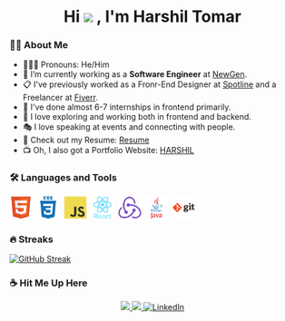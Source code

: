 <h1 align="center">Hi <img src="https://github.com/TheDudeThatCode/TheDudeThatCode/blob/master/Assets/Hi.gif" width="32px"> , I'm Harshil Tomar </h1>

### :man_technologist: About Me 
- 👩🏻‍💻 Pronouns: He/Him
- 💼 I’m currently working as a <strong>Software Engineer</strong> at [NewGen](newgensoft.com).
- 📋 I've previously worked as a Fronr-End Designer at [Spotline](spotline.org/) and a Freelancer at [Fiverr](fiverr.com).
- 🎒 I've done almost 6-7 internships in frontend primarily.
- 🧭 I love exploring and working both in frontend and backend.
- 🎭 I love speaking at events and connecting with people.
- 🎒 Check out my Resume: [Resume](https://drive.google.com/file/d/11UWISCu5pgVvpHTCmHW8a1R6ZZp-Grqi/view)
- 📺 Oh, I also got a Portfolio Website: [HARSHIL](https://harshil-tomar.netlify.app)

### :hammer_and_wrench: Languages and Tools 
<div>
  <img src="https://github.com/devicons/devicon/blob/master/icons/html5/html5-original.svg" title="HTML5" alt="HTML" width="40" height="40"/>&nbsp;
  <img src="https://github.com/devicons/devicon/blob/master/icons/css3/css3-plain-wordmark.svg"  title="CSS3" alt="CSS" width="40" height="40"/>&nbsp;
  <img src="https://github.com/devicons/devicon/blob/master/icons/javascript/javascript-original.svg" title="JavaScript" alt="JavaScript" width="40" height="40"/>&nbsp;
  <img src="https://github.com/devicons/devicon/blob/master/icons/react/react-original-wordmark.svg" title="React" alt="React" width="40" height="40"/>&nbsp;
  <img src="https://github.com/devicons/devicon/blob/master/icons/redux/redux-original.svg" title="Redux" alt="Redux " width="40" height="40"/>&nbsp;
  <img src="https://github.com/devicons/devicon/blob/master/icons/java/java-original-wordmark.svg" title="Java" alt="Java" width="40" height="40"/>&nbsp;
  <img src="https://github.com/devicons/devicon/blob/master/icons/git/git-original-wordmark.svg" title="Git" **alt="Git" width="40" height="40"/>
</div>  

### :fire: Streaks 
[![GitHub Streak](http://github-readme-streak-stats.herokuapp.com?user=harshiltomar)](https://git.io/streak-stats)  

### :coffee: Hit Me Up Here
<p align="center">
	<a href="https://github.com/harshiltomar/repos" alt="Github" title="github">
       <img src="https://img.shields.io/badge/For_More_Useful_Repos-15k?style=for-the-badge&color=2088FF&logo=github&logoColor=fff"/>
    </a>
    <a href="https://github.com/harshiltomar/" alt="Github Stars" title="Star Mark Repo">
        <img src="https://img.shields.io/badge/Shower_stars_if_you_like_my_repos-15k?style=for-the-badge&color=ffd000&logo=apachespark&logoColor=black"/>
    </a>
    <a href="https://www.linkedin.com/in/harshiltomar/">
        <img src="https://img.shields.io/badge/For_Professional_Updates-15k?style=for-the-badge&color=0a66c2&logo=linkedin" alt="LinkedIn"/>
    </a>
</p>
